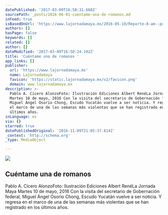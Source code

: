 ```yaml
---
datePublished: '2017-03-09T16:50:31.668Z'
sourcePath: _posts/2016-06-01-cuentame-una-de-romanos.md
inFeed: true
isBasedOnUrl: 'https://www.lajornadamaya.mx/2016-05-10/Reporte-8-am--por-Pablo-A--Cicero'
authors: []
hasPage: false
keywords: []
related: []
author: []
dateModified: '2017-03-09T16:50:24.102Z'
title: 'Cuéntame una de romanos '
app_links: []
publisher:
  url: 'https://www.lajornadamaya.mx'
  name: Lajornadamaya
  favicon: 'https://static.lajornadamaya.mx/v2/favicon.png'
  domain: www.lajornadamaya.mx
description: >-
  Pablo A. Cicero AlonzoFoto: Ilustración Ediciones Albert RenéLa Jornada Maya
  Martes 10 de mayo, 2016 Con la visita del secretario de Gobernación federal,
  Miguel Ángel Osorio Chong, Escudo Yucatán vuelve a ser noticia. Y regresa en
  el marco de una de las semanas más violentas que se han registrado en los
  últimos años.
inLanguage: es
via: {}
starred: true
datePublishedOriginal: '2016-11-09T21:05:37.814Z'
_context: 'http://schema.org'
_type: MediaObject

---
```

<article style=""><img src="https://s3-us-west-2.amazonaws.com/the-grid-img/p/ec618218b67e6e47b996ae0f8cb01c858bdf9f27.jpg" /><h1>Cuéntame una de romanos </h1><p>Pablo A. Cicero AlonzoFoto: Ilustración Ediciones Albert RenéLa Jornada Maya Martes 10 de mayo, 2016 Con la visita del secretario de Gobernación federal, Miguel Ángel Osorio Chong, Escudo Yucatán vuelve a ser noticia. Y regresa en el marco de una de las semanas más violentas que se han registrado en los últimos años.</p></article>